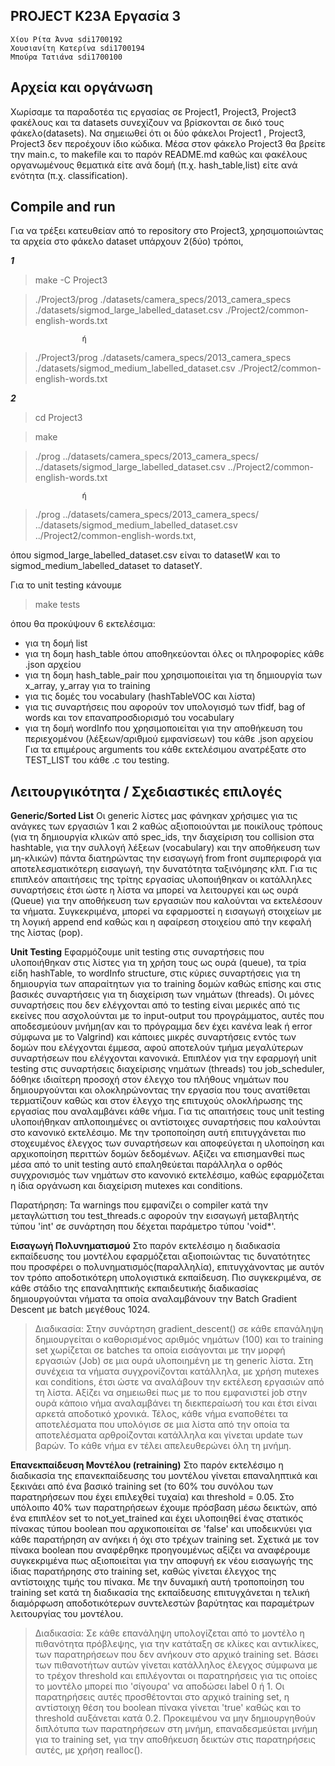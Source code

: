 ## PROJECT K23A Εργασία 3
	Χίου Ρίτα Άννα sdi1700192
	Χουσιανίτη Κατερίνα sdi1700194
	Μπούρα Τατιάνα sdi1700100

## Αρχεία και οργάνωση
Χωρίσαμε τα παραδοτέα τις εργασίας σε Project1, Project3, Project3 φακέλους και τα datasets συνεχίζουν να βρίσκονται σε δικό τους φάκελο(datasets). Να σημειωθεί ότι οι δύο φάκελοι Project1 , Project3, Project3 δεν περοέχουν ίδιο κώδικα.  Μέσα στον φάκελο Project3 θα βρείτε την main.c, το makefile και το παρόν README.md καθώς και φακέλους οργανωμένους θεματικά είτε ανά δομή (π.χ. hash_table,list) είτε ανά ενότητα (π.χ. classification). 

## Compile and run
Για να τρέξει κατευθείαν από το repository στο Project3, χρησιμοποιώντας τα αρχεία στο φάκελο dataset υπάρχουν 2(δύο) τρόποι,

***1***
> make -C Project3

> ./Project3/prog ./datasets/camera_specs/2013_camera_specs ./datasets/sigmod_large_labelled_dataset.csv ./Project2/common-english-words.txt

					ή
> ./Project3/prog ./datasets/camera_specs/2013_camera_specs ./datasets/sigmod_medium_labelled_dataset.csv ./Project2/common-english-words.txt
  
***2***
> cd Project3

> make  

> ./prog ../datasets/camera_specs/2013_camera_specs/ ../datasets/sigmod_large_labelled_dataset.csv ../Project2/common-english-words.txt

					ή  					
> ./prog ../datasets/camera_specs/2013_camera_specs/ ../datasets/sigmod_medium_labelled_dataset.csv ../Project2/common-english-words.txt,

  
όπου sigmod_large_labelled_dataset.csv είναι το datasetW και το sigmod_medium_labelled_dataset το datasetY.  
  
Για το unit testing κάνουμε
> make tests  

όπου θα προκύψουν 6 εκτελέσιμα: 
- για τη δομή list
- για τη δομη hash_table όπου αποθηκεύονται όλες οι πληροφορίες κάθε .json αρχείου
- για τη δομη hash_table_pair που χρησιμοποιείται για τη δημιουργία των x_array, y_array για το training
- για τις δομές του vocabulary (hashTableVOC και λίστα)
- για τις συναρτήσεις που αφορούν τον υπολογισμό των tfidf, bag of words και τον επαναπροσδιορισμό του vocabulary
- για τη δομή wordInfo που χρησιμοποιείται για την αποθήκευση του περιεχομένου (λέξεων/αριθμού εμφανίσεων) του κάθε .json αρχείου
Για τα επιμέρους arguments του κάθε εκτελέσιμου ανατρέξατε στο TEST_LIST του κάθε .c του testing.

## Λειτουργικότητα / Σχεδιαστικές επιλογές

**Generic/Sorted List**
Οι generic λίστες μας φάνηκαν χρήσιμες για τις ανάγκες των εργασιών 1 και 2 καθώς αξιοποιούνται με ποικίλους τρόπους (για τη δημιουργία κλικών από spec_ids, την διαχείριση του collision στα hashtable, για την συλλογή λέξεων (vocabulary) και την αποθήκευση των μη-κλικών) πάντα διατηρώντας την εισαγωγή from front συμπεριφορά για αποτελεσματικότερη εισαγωγή, την δυνατότητα ταξινόμησης κλπ. 
Για τις επιπλεόν απαιτήσεις της τρίτης εργασίας υλοποιήθηκαν οι κατάλληλες συναρτήσεις έτσι ώστε η λίστα να μπορεί να λειτουργεί και ως ουρά (Queue) για την αποθήκευση των εργασιών που καλούνται να εκτελέσουν τα νήματα. Συγκεκριμένα, μπορεί να εφαρμοστεί η εισαγωγή στοιχείων με τη λογική append end καθώς και η αφαίρεση στοιχείου από την κεφαλή της λίστας (pop).

**Unit Testing**
Εφαρμόζουμε unit testing στις συναρτήσεις που υλοποιήθηκαν στις λίστες για τη χρήση τους ως ουρά (queue), τα τρία είδη hashTable, το wordInfo structure, στις κύριες συναρτήσεις για τη δημιουργία των απαραίτητων για το training δομών καθώς επίσης και στις βασικές συναρτήσεις για τη διαχείριση των νημάτων (threads). Οι μόνες συναρτήσεις που δεν ελέγχονται από το testing είναι μερικές από τις εκείνες που ασχολούνται με το input-output του προγράμματος, αυτές που αποδεσμεύουν μνήμη(αν και το πρόγραμμα δεν έχει κανένα leak ή error σύμφωνα με το Valgrind) και κάποιες μικρές συναρτήσεις εντός των δομών που ελέγχονται έμμεσα, αφού αποτελούν τμήμα μεγαλύτερων συναρτήσεων που ελέγχονται κανονικά. 
Επιπλέον για την εφαρμογή unit testing στις συναρτήσεις διαχείρισης νημάτων (threads) του job_scheduler, δόθηκε ιδιαίτερη προσοχή στον έλεγχο του πλήθους νημάτων που δημιουργούνται και ολοκληρώνοντας την εργασία που τους ανατίθεται τερματίζουν καθώς και στον έλεγχο της επιτυχούς ολοκλήρωσης της εργασίας που αναλαμβάνει κάθε νήμα. Για τις απαιτήσεις τους unit testing υλοποιήθηκαν απλοποιημένες οι αντίστοιχες συναρτήσεις που καλούνται στο κανονικό εκτελέσιμο. Με την τροποποίηση αυτή επιτυγχάνεται πιο στοχευμένος έλεγχος των συναρτήσεων και αποφεύγεται η υλοποίηση και αρχικοποίηση περιττών δομών δεδομένων. Αξίζει να επισημανθεί πως μέσα από το unit testing αυτό επαληθεύεται παράλληλα ο ορθός συγχρονισμός των νημάτων στο κανονικό εκτελέσιμο, καθώς εφαρμόζεται η ίδια οργάνωση και διαχείριση mutexes και conditions.

Παρατήρηση: Τα warnings που εμφανίζει ο compiler κατά την μεταγλώττιση του test_threads.c αφορούν την εισαγωγή μεταβλητής τύπου 'int' σε συνάρτηση που δέχεται παράμετρο τύπου 'void*'.

**Εισαγωγή Πολυνηματισμού**
Στο παρόν εκτελέσιμο η διαδικασία εκπαίδευσης του μοντέλου εφαρμόζεται αξιοποιώντας τις δυνατότητες που προσφέρει ο πολυνηματισμός(παραλληλία), επιτυγχάνοντας με αυτόν τον τρόπο αποδοτικότερη υπολογιστικά εκπαίδευση. Πιο συγκεκριμένα, σε κάθε στάδιο της επαναληπτικής εκπαιδευτικής διαδικασίας δημιουργούνται νήματα τα οποία αναλαμβάνουν την Batch Gradient Descent με batch μεγέθους 1024. 
>Διαδικασία: 
Στην συνάρτηση gradient_descent() σε κάθε επανάληψη δημιουργείται ο καθορισμένος αριθμός νημάτων (100) και το training set χωρίζεται σε batches τα οποία εισάγονται με την μορφή εργασιών (Job) σε μια ουρά υλοποιημένη με τη generic λίστα. Στη συνέχεια τα νήματα συγχρονίζονται κατάλληλα, με χρήση mutexes και conditions, έτσι ώστε να αναλάβουν την εκτέλεση εργασιών από τη λίστα. Αξίζει να σημειωθεί πως με το που εμφανιστεί job στην ουρά κάποιο νήμα αναλαμβάνει τη διεκπεραίωσή του και έτσι είναι αρκετά αποδοτικό χρονικά. Τέλος, κάθε νήμα εναποθέτει τα αποτελέσματα που υπολόγισε σε μια λίστα από την οποία τα αποτελέσματα αρθροίζονται κατάλληλα και γίνεται update των βαρών. Το κάθε νήμα εν τέλει απελευθερώνει όλη τη μνήμη.

**Επανεκπαίδευση Μοντέλου (retraining)**
Στο παρόν εκτελέσιμο η διαδικασία της επανεκπαίδευσης του μοντέλου γίνεται επαναληπτικά και ξεκινάει από ένα βασικό training set (το 60% του συνόλου των παρατηρήσεων που έχει επιλεχθεί τυχαία) και threshold = 0.05. Στο υπόλοιπο 40% των παρατηρήσεων έχουμε πρόσβαση μέσω δεικτών, από ένα επιπλέον set το not_yet_trained και έχει υλοποιηθεί ένας στατικός πίνακας τύπου boolean που αρχικοποιείται σε 'false' και υποδεικνύει για κάθε παρατήρηση αν ανήκει ή όχι στο τρέχων training set. Σχετικά με τον πίνακα boolean που αναφέρθηκε προηγουμένως αξίζει να αναφέρουμε συγκεκριμένα πως αξιοποιείται για την αποφυγή εκ νέου εισαγωγής της ίδιας παρατήρησης στο training set, καθώς γίνεται έλεγχος της αντίστοιχης τιμής του πίνακα. Με την δυναμική αυτή τροποποίηση του training set κατά τη διαδικασία της εκπαίδευσης επιτυγχάνεται η τελική διαμόρφωση αποδοτικότερων συντελεστών βαρύτητας και παραμέτρων λειτουργίας του μοντέλου.
>Διαδικασία: 
Σε κάθε επανάληψη υπολογίζεται από το μοντέλο η πιθανότητα πρόβλεψης, για την κατάταξη σε κλίκες και αντικλίκες, των παρατηρήσεων που δεν ανήκουν στο αρχικό training set. Βάσει των πιθανοτήτων αυτών γίνεται κατάλληλος έλεγχος σύμφωνα με το τρέχον threshold και επιλέγονται οι παρατηρήσεις για τις οποίες το μοντέλο μπορεί πιο 'σίγουρα' να αποδώσει label 0 ή 1. Οι παρατηρήσεις αυτές προσθέτονται στο αρχικό training set, η αντίστοιχη θέση του boolean πίνακα γίνεται 'true' καθώς και το threshold αυξάνεται κατά 0.2. Προκειμένου να μην δημιουργηθούν διπλότυπα των παρατηρήσεων στη μνήμη, επαναδεσμεύεται μνήμη  για το training set, για την αποθήκευση δεικτών στις παρατηρήσεις αυτές, με χρήση realloc(). 



